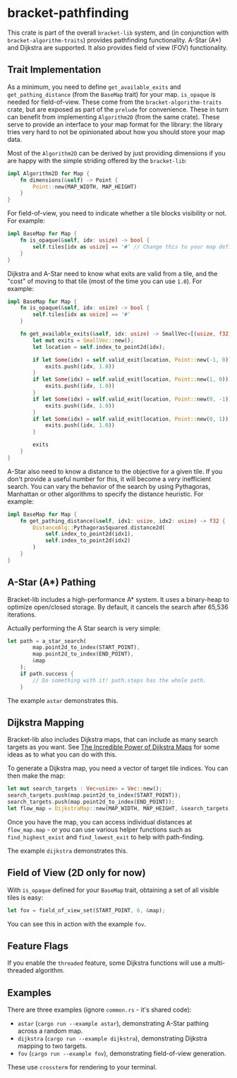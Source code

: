 # bracket-pathfinding

This crate is part of the overall `bracket-lib` system, and (in conjunction with `bracket-algorithm-traits`) provides pathfinding functionality. A-Star (A*) and Dijkstra are supported. It also provides field of view (FOV) functionality.

## Trait Implementation

As a minimum, you need to define `get_available_exits` and `get_pathing_distance` (from the `BaseMap` trait) for your map. `is_opaque` is needed for field-of-view. These come from the `bracket-algorithm-traits` crate, but are exposed as part of the `prelude` for convenience. These in turn can benefit from implementing `Algorithm2D` (from the same crate). These serve to provide an interface to your map format for the library: the library tries very hard to not be opinionated about how you should store your map data.

Most of the `Algorithm2D` can be derived by just providing dimensions if you are happy with the simple striding offered by the `bracket-lib`:

```rust
impl Algorithm2D for Map {
    fn dimensions(&self) -> Point {
        Point::new(MAP_WIDTH, MAP_HEIGHT)
    }
}
```

For field-of-view, you need to indicate whether a tile blocks visibility or not. For example:

```rust
impl BaseMap for Map {
    fn is_opaque(&self, idx: usize) -> bool {
        self.tiles[idx as usize] == '#' // Change this to your map definition!
    }
}
```

Dijkstra and A-Star need to know what exits are valid from a tile, and the "cost" of moving to that tile (most of the time you can use `1.0`). For example:

```rust
impl BaseMap for Map {
    fn is_opaque(&self, idx: usize) -> bool {
        self.tiles[idx as usize] == '#'
    }

    fn get_available_exits(&self, idx: usize) -> SmallVec<[(usize, f32); 10]> {
        let mut exits = SmallVec::new();
        let location = self.index_to_point2d(idx);

        if let Some(idx) = self.valid_exit(location, Point::new(-1, 0)) {
            exits.push((idx, 1.0))
        }
        if let Some(idx) = self.valid_exit(location, Point::new(1, 0)) {
            exits.push((idx, 1.0))
        }
        if let Some(idx) = self.valid_exit(location, Point::new(0, -1)) {
            exits.push((idx, 1.0))
        }
        if let Some(idx) = self.valid_exit(location, Point::new(0, 1)) {
            exits.push((idx, 1.0))
        }

        exits
    }
}
```

A-Star also need to know a distance to the objective for a given tile. If you don't provide a useful number for this, it will become a *very* inefficient search. You can vary the behavior of the search by using Pythagoras, Manhattan or other algorithms to specify the distance heuristic. For example:

```rust
impl BaseMap for Map {
    fn get_pathing_distance(&self, idx1: usize, idx2: usize) -> f32 {
        DistanceAlg::PythagorasSquared.distance2d(
            self.index_to_point2d(idx1),
            self.index_to_point2d(idx2)
        )
    }
}
```

## A-Star (A*) Pathing

Bracket-lib includes a high-performance A* system. It uses a binary-heap to optimize open/closed storage. By default, it cancels the search after 65,536 iterations.

Actually performing the A Star search is very simple:

```rust
let path = a_star_search(
        map.point2d_to_index(START_POINT),
        map.point2d_to_index(END_POINT),
        &map
    );
    if path.success {
        // Do something with it! path.steps has the whole path.
    }
```

The example `astar` demonstrates this.

## Dijkstra Mapping

Bracket-lib also includes Dijkstra maps, that can include as many search targets as you want. See [The Incredible Power of Dijkstra Maps](http://www.roguebasin.com/index.php?title=The_Incredible_Power_of_Dijkstra_Maps) for some ideas as to what you can do with this.

To generate a Dijkstra map, you need a vector of target tile indices. You can then make the map:

```rust
let mut search_targets : Vec<usize> = Vec::new();
search_targets.push(map.point2d_to_index(START_POINT));
search_targets.push(map.point2d_to_index(END_POINT));
let flow_map = DijkstraMap::new(MAP_WIDTH, MAP_HEIGHT, &search_targets, &map, 1024.0);
```

Once you have the map, you can access individual distances at `flow_map.map` - or you can use various helper functions such as `find_highest_exist` and `find_lowest_exit` to help with path-finding.

The example `dijkstra` demonstrates this.

## Field of View (2D only for now)

With `is_opaque` defined for your `BaseMap` trait, obtaining a set of all visible tiles is easy:

```rust
let fov = field_of_view_set(START_POINT, 6, &map);
```

You can see this in action with the example `fov`.

## Feature Flags

If you enable the `threaded` feature, some Dijkstra functions will use a multi-threaded algorithm.

## Examples

There are three examples (ignore `common.rs` - it's shared code):

* `astar` (`cargo run --example astar`), demonstrating A-Star pathing across a random map.
* `dijkstra` (`cargo run --example dijkstra`), demonstrating Dijkstra mapping to two targets.
* `fov` (`cargo run --example fov`), demonstrating field-of-view generation.

These use `crossterm` for rendering to your terminal.
